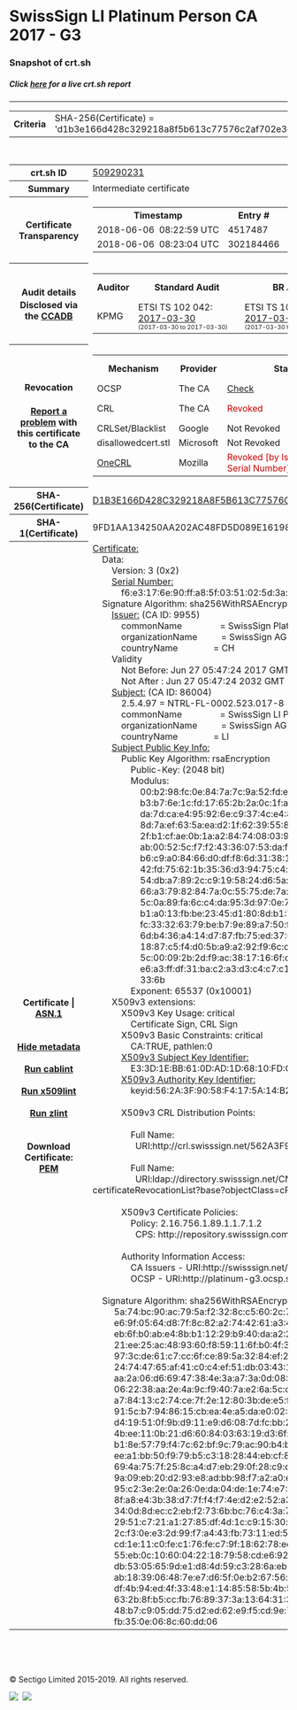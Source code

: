 # SwissSign LI Platinum Person CA 2017 - G3
### Snapshot of crt.sh
##### Click [here](https://crt.sh/?q=D1B3E166D428C329218A8F5B613C77576C2AF702E3D99DB477DBACEE1BFD1B3A) for a live crt.sh report

---
<!DOCTYPE HTML PUBLIC "-//W3C//DTD HTML 4.0 Transitional//EN">
<HTML>

<BODY>

<TABLE>
  <TR>
    <TH class="outer">Criteria</TH>
    <TD class="outer">SHA-256(Certificate) = 'd1b3e166d428c329218a8f5b613c77576c2af702e3d99db477dbacee1bfd1b3a'</TD>
  </TR>
</TABLE>
<BR>
<TABLE>
  <TR>
    <TH class="outer">crt.sh ID</TH>
    <TD class="outer"><A href="?id=509290231">509290231</A></TD>
  </TR>
  <TR>
    <TH class="outer">Summary</TH>
    <TD class="outer">Intermediate certificate</TD>
  </TR>
  <TR>
    <TH class="outer">Certificate<BR>Transparency</TH>
    <TD class="outer">
<TABLE class="options" style="margin-left:0px">
  <TR>
    <TH>Timestamp</TH>
    <TH>Entry #</TH>
    <TH>Log Operator</TH>
    <TH>Log URL</TH>
  </TR>
  <TR>
    <TD>2018-06-06&nbsp; <FONT class="small">08:22:59 UTC</FONT></TD>
    <TD>4517487</TD>
    <TD>Sectigo</TD>
    <TD>https://dodo.ct.comodo.com</TD>
  </TR>
  <TR>
    <TD>2018-06-06&nbsp; <FONT class="small">08:23:04 UTC</FONT></TD>
    <TD>302184466</TD>
    <TD>Google</TD>
    <TD>https://ct.googleapis.com/rocketeer</TD>
  </TR>
</TABLE>
    </TD>
  </TR>
  <TR>
    <TH class="outer">Audit details<BR>
      <DIV class="small" style="padding-top:3px">Disclosed via the
        <A href="//ccadb-public.secure.force.com/mozilla/PublicAllIntermediateCerts" target="_blank">CCADB</A></DIV>
    </TH>
    <TD class="outer">
<TABLE class="options" style="margin-left:0px">
  <TR>
    <TH>Auditor</TH>
    <TH>Standard Audit</TH>
    <TH>BR Audit</TH>
    <TH>EV SSL Audit</TH>
    <TH>Documents</TH>
    <TH>CCADB</TH>
    <TH>Root Owner / Certificate</TH>
  </TR>
  <TR>
    <TD style="vertical-align:middle">KPMG</TD>
    <TD>ETSI TS 102 042:
      <A href="https://bugzilla.mozilla.org/attachment.cgi?id=8861552" target="_blank">2017-03-30</A>
      <BR><FONT style="font-size:8pt">(2017-03-30 to 2017-03-30)</FONT></TD>
    <TD>ETSI TS 102 042:
      <A href="https://bugzilla.mozilla.org/attachment.cgi?id=8861552" target="_blank">2017-03-30</A>
      <BR><FONT style="font-size:8pt">(2017-03-30 to 2017-03-30)</FONT></TD>
    <TD>No    <TD>
      <A href="http://swisssign.com/repository" target="blank">CP</A>
      <A href="http://repository.swisssign.com/SwissSign-Platinum-CP-CPS.pdf" target="blank">CPS</A>
    </TD>
    <TD><A href="//ccadb.force.com/0011J00001GSfNkQAL" target="_blank">0011J00001GSfNkQAL</A></TD>
    <TD><A href="/?id=11150441">SwissSign AG</A></TD>
  </TR>
</TABLE>
    </TD>
  </TR>
  <TR>
    <TH class="outer">Revocation<BR><BR>
      <DIV class="small" style="padding-top:3px"><A href="?id=509290231&opt=problemreporting">Report a problem</A> with<BR>this certificate to the CA</DIV></TH>
    <TD class="outer">
      <TABLE class="options" style="margin-left:0px">
        <TR>
          <TH>Mechanism</TH>
          <TH>Provider</TH>
          <TH>Status</TH>
          <TH>Revocation Date</TH>
          <TH>Last Observed in CRL</TH>
          <TH>Last Checked <SPAN style="color:#CC0000;vertical-align:middle;font-size:70%;font-weight:normal">(Error)</SPAN></TH>
        </TR>
        <TR>
          <TD>OCSP</TD>
          <TD>The CA</TD>
          <TD><A href="?id=509290231&opt=ocsp">Check</A></TD>
          <TD><SPAN style="color:#888888">?</SPAN></TD>
          <TD><SPAN style="color:#888888">n/a</SPAN></TD>
          <TD><SPAN style="color:#888888">?</SPAN></TD>
        </TR>
        <TR>
          <TD>CRL</TD>
          <TD>The CA</TD>
          <TD><SPAN style="color:#CC0000">Revoked</SPAN></TD><TD>2018-11-14&nbsp; <FONT class="small">15:42:32 UTC</FONT></TD><TD>2019-09-12&nbsp; <FONT class="small">16:13:25 UTC</FONT></TD><TD>2019-12-04&nbsp; <FONT class="small">16:43:51 UTC</FONT></TD>
        </TR>
        <TR>
          <TD>CRLSet/Blacklist</TD>
          <TD>Google</TD>
          <TD>Not Revoked</TD>
          <TD><SPAN style="color:#888888">n/a</SPAN></TD>
          <TD><SPAN style="color:#888888">n/a</SPAN></TD>
          <TD><SPAN style="color:#888888">n/a</SPAN></TD>
        </TR>
        <TR>
          <TD>disallowedcert.stl</TD>
          <TD>Microsoft</TD>
          <TD>Not Revoked</TD>
          <TD><SPAN style="color:#888888">n/a</SPAN></TD>
          <TD><SPAN style="color:#888888">n/a</SPAN></TD>
          <TD><SPAN style="color:#888888">n/a</SPAN></TD>
        </TR>
        <TR>
          <TD><A href="/mozilla-onecrl" target="_blank">OneCRL</A></TD>
          <TD>Mozilla</TD>
          <TD><SPAN style="color:#CC0000">Revoked [by Issuer Name, Serial Number]</SPAN></TD><TD>2018-12-07&nbsp; <FONT class="small">09:51:34 UTC</FONT></TD>
          <TD><SPAN style="color:#888888">n/a</SPAN></TD>
          <TD><SPAN style="color:#888888">n/a</SPAN></TD>
        </TR>
      </TABLE>
    </TD>
  </TR>
  <TR>
    <TH class="outer">SHA-256(Certificate)</TH>
    <TD class="outer"><A href="//censys.io/certificates/d1b3e166d428c329218a8f5b613c77576c2af702e3d99db477dbacee1bfd1b3a">D1B3E166D428C329218A8F5B613C77576C2AF702E3D99DB477DBACEE1BFD1B3A</A></TD>
  </TR>
  <TR>
    <TH class="outer">SHA-1(Certificate)</TH>
    <TD class="outer">9FD1AA134250AA202AC48FD5D089E16198BA267B</TD>
  </TR>
  <TR>
    <TH class="outer">Certificate | <A href="?asn1=509290231">ASN.1</A>
      <SPAN class="small"><BR>
      <BR><BR><A href="?id=509290231&opt=nometadata">Hide metadata</A>
      <BR><BR><A href="?id=509290231&opt=cablint">Run cablint</A>
      <BR><BR><A href="?id=509290231&opt=x509lint">Run x509lint</A>
      <BR><BR><A href="?id=509290231&opt=zlint">Run zlint</A>
      <BR><BR><BR>Download Certificate: <A href="?d=509290231">PEM</A>
      </SPAN>
    </TH>
    <TD class="text"><A href="?d=509290231">Certificate:</A><BR>&nbsp;&nbsp;&nbsp;&nbsp;Data:<BR>&nbsp;&nbsp;&nbsp;&nbsp;&nbsp;&nbsp;&nbsp;&nbsp;Version:&nbsp;3&nbsp;(0x2)<BR>&nbsp;&nbsp;&nbsp;&nbsp;&nbsp;&nbsp;&nbsp;&nbsp;<A href="?serial=00f6e3176e90ffa85f0351025d3a102e">Serial&nbsp;Number:</A><BR>&nbsp;&nbsp;&nbsp;&nbsp;&nbsp;&nbsp;&nbsp;&nbsp;&nbsp;&nbsp;&nbsp;&nbsp;f6:e3:17:6e:90:ff:a8:5f:03:51:02:5d:3a:10:2e<BR>&nbsp;&nbsp;&nbsp;&nbsp;Signature&nbsp;Algorithm:&nbsp;sha256WithRSAEncryption<BR>&nbsp;&nbsp;&nbsp;&nbsp;&nbsp;&nbsp;&nbsp;&nbsp;<A href="?caid=9955">Issuer:</A> <SPAN class="small">(CA ID: 9955)</SPAN><BR>&nbsp;&nbsp;&nbsp;&nbsp;&nbsp;&nbsp;&nbsp;&nbsp;&nbsp;&nbsp;&nbsp;&nbsp;commonName&nbsp;&nbsp;&nbsp;&nbsp;&nbsp;&nbsp;&nbsp;&nbsp;&nbsp;&nbsp;&nbsp;&nbsp;&nbsp;&nbsp;&nbsp;&nbsp;=&nbsp;SwissSign&nbsp;Platinum&nbsp;Root&nbsp;CA&nbsp;-&nbsp;G3<BR>&nbsp;&nbsp;&nbsp;&nbsp;&nbsp;&nbsp;&nbsp;&nbsp;&nbsp;&nbsp;&nbsp;&nbsp;organizationName&nbsp;&nbsp;&nbsp;&nbsp;&nbsp;&nbsp;&nbsp;&nbsp;&nbsp;&nbsp;=&nbsp;SwissSign&nbsp;AG<BR>&nbsp;&nbsp;&nbsp;&nbsp;&nbsp;&nbsp;&nbsp;&nbsp;&nbsp;&nbsp;&nbsp;&nbsp;countryName&nbsp;&nbsp;&nbsp;&nbsp;&nbsp;&nbsp;&nbsp;&nbsp;&nbsp;&nbsp;&nbsp;&nbsp;&nbsp;&nbsp;&nbsp;=&nbsp;CH<BR>&nbsp;&nbsp;&nbsp;&nbsp;&nbsp;&nbsp;&nbsp;&nbsp;Validity<BR>&nbsp;&nbsp;&nbsp;&nbsp;&nbsp;&nbsp;&nbsp;&nbsp;&nbsp;&nbsp;&nbsp;&nbsp;Not&nbsp;Before:&nbsp;Jun&nbsp;27&nbsp;05:47:24&nbsp;2017&nbsp;GMT<BR>&nbsp;&nbsp;&nbsp;&nbsp;&nbsp;&nbsp;&nbsp;&nbsp;&nbsp;&nbsp;&nbsp;&nbsp;Not&nbsp;After&nbsp;:&nbsp;Jun&nbsp;27&nbsp;05:47:24&nbsp;2032&nbsp;GMT<BR>&nbsp;&nbsp;&nbsp;&nbsp;&nbsp;&nbsp;&nbsp;&nbsp;<A href="?caid=86004">Subject:</A> <SPAN class="small">(CA ID: 86004)</SPAN><BR>&nbsp;&nbsp;&nbsp;&nbsp;&nbsp;&nbsp;&nbsp;&nbsp;&nbsp;&nbsp;&nbsp;&nbsp;2.5.4.97&nbsp;=&nbsp;NTRL-FL-0002.523.017-8<BR>&nbsp;&nbsp;&nbsp;&nbsp;&nbsp;&nbsp;&nbsp;&nbsp;&nbsp;&nbsp;&nbsp;&nbsp;commonName&nbsp;&nbsp;&nbsp;&nbsp;&nbsp;&nbsp;&nbsp;&nbsp;&nbsp;&nbsp;&nbsp;&nbsp;&nbsp;&nbsp;&nbsp;&nbsp;=&nbsp;SwissSign&nbsp;LI&nbsp;Platinum&nbsp;Person&nbsp;CA&nbsp;2017&nbsp;-&nbsp;G3<BR>&nbsp;&nbsp;&nbsp;&nbsp;&nbsp;&nbsp;&nbsp;&nbsp;&nbsp;&nbsp;&nbsp;&nbsp;organizationName&nbsp;&nbsp;&nbsp;&nbsp;&nbsp;&nbsp;&nbsp;&nbsp;&nbsp;&nbsp;=&nbsp;SwissSign&nbsp;AG<BR>&nbsp;&nbsp;&nbsp;&nbsp;&nbsp;&nbsp;&nbsp;&nbsp;&nbsp;&nbsp;&nbsp;&nbsp;countryName&nbsp;&nbsp;&nbsp;&nbsp;&nbsp;&nbsp;&nbsp;&nbsp;&nbsp;&nbsp;&nbsp;&nbsp;&nbsp;&nbsp;&nbsp;=&nbsp;LI<BR>&nbsp;&nbsp;&nbsp;&nbsp;&nbsp;&nbsp;&nbsp;&nbsp;<A href="?spkisha256=6b21ca0a0acce8bdc0982dafd9313ded85d371c8bc43b0eeeea71649a9811dd1">Subject&nbsp;Public&nbsp;Key&nbsp;Info:</A><BR>&nbsp;&nbsp;&nbsp;&nbsp;&nbsp;&nbsp;&nbsp;&nbsp;&nbsp;&nbsp;&nbsp;&nbsp;Public&nbsp;Key&nbsp;Algorithm:&nbsp;rsaEncryption<BR>&nbsp;&nbsp;&nbsp;&nbsp;&nbsp;&nbsp;&nbsp;&nbsp;&nbsp;&nbsp;&nbsp;&nbsp;&nbsp;&nbsp;&nbsp;&nbsp;Public-Key:&nbsp;(2048&nbsp;bit)<BR>&nbsp;&nbsp;&nbsp;&nbsp;&nbsp;&nbsp;&nbsp;&nbsp;&nbsp;&nbsp;&nbsp;&nbsp;&nbsp;&nbsp;&nbsp;&nbsp;Modulus:<BR>&nbsp;&nbsp;&nbsp;&nbsp;&nbsp;&nbsp;&nbsp;&nbsp;&nbsp;&nbsp;&nbsp;&nbsp;&nbsp;&nbsp;&nbsp;&nbsp;&nbsp;&nbsp;&nbsp;&nbsp;00:b2:98:fc:0e:84:7a:7c:9a:52:fd:ed:73:a4:5c:<BR>&nbsp;&nbsp;&nbsp;&nbsp;&nbsp;&nbsp;&nbsp;&nbsp;&nbsp;&nbsp;&nbsp;&nbsp;&nbsp;&nbsp;&nbsp;&nbsp;&nbsp;&nbsp;&nbsp;&nbsp;b3:b7:6e:1c:fd:17:65:2b:2a:0c:1f:af:72:ed:a8:<BR>&nbsp;&nbsp;&nbsp;&nbsp;&nbsp;&nbsp;&nbsp;&nbsp;&nbsp;&nbsp;&nbsp;&nbsp;&nbsp;&nbsp;&nbsp;&nbsp;&nbsp;&nbsp;&nbsp;&nbsp;da:7d:ca:e4:95:92:6e:c9:37:4c:e4:81:f2:d5:d8:<BR>&nbsp;&nbsp;&nbsp;&nbsp;&nbsp;&nbsp;&nbsp;&nbsp;&nbsp;&nbsp;&nbsp;&nbsp;&nbsp;&nbsp;&nbsp;&nbsp;&nbsp;&nbsp;&nbsp;&nbsp;8d:7a:ef:63:5a:ea:d2:1f:62:39:55:8e:25:df:97:<BR>&nbsp;&nbsp;&nbsp;&nbsp;&nbsp;&nbsp;&nbsp;&nbsp;&nbsp;&nbsp;&nbsp;&nbsp;&nbsp;&nbsp;&nbsp;&nbsp;&nbsp;&nbsp;&nbsp;&nbsp;2f:b1:cf:ae:0b:1a:a2:84:74:08:03:9c:63:78:e6:<BR>&nbsp;&nbsp;&nbsp;&nbsp;&nbsp;&nbsp;&nbsp;&nbsp;&nbsp;&nbsp;&nbsp;&nbsp;&nbsp;&nbsp;&nbsp;&nbsp;&nbsp;&nbsp;&nbsp;&nbsp;ab:00:52:5c:f7:f2:43:36:07:53:da:f7:73:e0:ee:<BR>&nbsp;&nbsp;&nbsp;&nbsp;&nbsp;&nbsp;&nbsp;&nbsp;&nbsp;&nbsp;&nbsp;&nbsp;&nbsp;&nbsp;&nbsp;&nbsp;&nbsp;&nbsp;&nbsp;&nbsp;b6:c9:a0:84:66:d0:df:f8:6d:31:38:1f:e4:d4:33:<BR>&nbsp;&nbsp;&nbsp;&nbsp;&nbsp;&nbsp;&nbsp;&nbsp;&nbsp;&nbsp;&nbsp;&nbsp;&nbsp;&nbsp;&nbsp;&nbsp;&nbsp;&nbsp;&nbsp;&nbsp;42:fd:75:62:1b:35:36:d3:94:75:c4:ae:9e:a6:e5:<BR>&nbsp;&nbsp;&nbsp;&nbsp;&nbsp;&nbsp;&nbsp;&nbsp;&nbsp;&nbsp;&nbsp;&nbsp;&nbsp;&nbsp;&nbsp;&nbsp;&nbsp;&nbsp;&nbsp;&nbsp;54:db:a7:89:2c:c9:19:58:24:d6:5a:38:7f:60:49:<BR>&nbsp;&nbsp;&nbsp;&nbsp;&nbsp;&nbsp;&nbsp;&nbsp;&nbsp;&nbsp;&nbsp;&nbsp;&nbsp;&nbsp;&nbsp;&nbsp;&nbsp;&nbsp;&nbsp;&nbsp;66:a3:79:82:84:7a:0c:55:75:de:7a:03:d0:56:99:<BR>&nbsp;&nbsp;&nbsp;&nbsp;&nbsp;&nbsp;&nbsp;&nbsp;&nbsp;&nbsp;&nbsp;&nbsp;&nbsp;&nbsp;&nbsp;&nbsp;&nbsp;&nbsp;&nbsp;&nbsp;5c:0a:89:fa:6c:c4:da:95:3d:97:0e:71:1e:94:c2:<BR>&nbsp;&nbsp;&nbsp;&nbsp;&nbsp;&nbsp;&nbsp;&nbsp;&nbsp;&nbsp;&nbsp;&nbsp;&nbsp;&nbsp;&nbsp;&nbsp;&nbsp;&nbsp;&nbsp;&nbsp;b1:a0:13:fb:be:23:45:d1:80:8d:b1:7b:66:24:62:<BR>&nbsp;&nbsp;&nbsp;&nbsp;&nbsp;&nbsp;&nbsp;&nbsp;&nbsp;&nbsp;&nbsp;&nbsp;&nbsp;&nbsp;&nbsp;&nbsp;&nbsp;&nbsp;&nbsp;&nbsp;fc:33:32:63:79:be:b7:9e:89:a7:50:f8:9a:d7:85:<BR>&nbsp;&nbsp;&nbsp;&nbsp;&nbsp;&nbsp;&nbsp;&nbsp;&nbsp;&nbsp;&nbsp;&nbsp;&nbsp;&nbsp;&nbsp;&nbsp;&nbsp;&nbsp;&nbsp;&nbsp;6d:b4:36:a4:14:d7:87:fb:75:ed:37:6d:7f:a3:bd:<BR>&nbsp;&nbsp;&nbsp;&nbsp;&nbsp;&nbsp;&nbsp;&nbsp;&nbsp;&nbsp;&nbsp;&nbsp;&nbsp;&nbsp;&nbsp;&nbsp;&nbsp;&nbsp;&nbsp;&nbsp;18:87:c5:f4:d0:5b:a9:a2:92:f9:6c:c7:14:e4:88:<BR>&nbsp;&nbsp;&nbsp;&nbsp;&nbsp;&nbsp;&nbsp;&nbsp;&nbsp;&nbsp;&nbsp;&nbsp;&nbsp;&nbsp;&nbsp;&nbsp;&nbsp;&nbsp;&nbsp;&nbsp;5c:00:09:2b:2d:f9:ac:38:17:16:6f:cb:5b:71:5d:<BR>&nbsp;&nbsp;&nbsp;&nbsp;&nbsp;&nbsp;&nbsp;&nbsp;&nbsp;&nbsp;&nbsp;&nbsp;&nbsp;&nbsp;&nbsp;&nbsp;&nbsp;&nbsp;&nbsp;&nbsp;e6:a3:ff:df:31:ba:c2:a3:d3:c4:c7:c1:cc:23:bd:<BR>&nbsp;&nbsp;&nbsp;&nbsp;&nbsp;&nbsp;&nbsp;&nbsp;&nbsp;&nbsp;&nbsp;&nbsp;&nbsp;&nbsp;&nbsp;&nbsp;&nbsp;&nbsp;&nbsp;&nbsp;33:6b<BR>&nbsp;&nbsp;&nbsp;&nbsp;&nbsp;&nbsp;&nbsp;&nbsp;&nbsp;&nbsp;&nbsp;&nbsp;&nbsp;&nbsp;&nbsp;&nbsp;Exponent:&nbsp;65537&nbsp;(0x10001)<BR>&nbsp;&nbsp;&nbsp;&nbsp;&nbsp;&nbsp;&nbsp;&nbsp;X509v3&nbsp;extensions:<BR>&nbsp;&nbsp;&nbsp;&nbsp;&nbsp;&nbsp;&nbsp;&nbsp;&nbsp;&nbsp;&nbsp;&nbsp;X509v3&nbsp;Key&nbsp;Usage:&nbsp;critical<BR>&nbsp;&nbsp;&nbsp;&nbsp;&nbsp;&nbsp;&nbsp;&nbsp;&nbsp;&nbsp;&nbsp;&nbsp;&nbsp;&nbsp;&nbsp;&nbsp;Certificate&nbsp;Sign,&nbsp;CRL&nbsp;Sign<BR>&nbsp;&nbsp;&nbsp;&nbsp;&nbsp;&nbsp;&nbsp;&nbsp;&nbsp;&nbsp;&nbsp;&nbsp;X509v3&nbsp;Basic&nbsp;Constraints:&nbsp;critical<BR>&nbsp;&nbsp;&nbsp;&nbsp;&nbsp;&nbsp;&nbsp;&nbsp;&nbsp;&nbsp;&nbsp;&nbsp;&nbsp;&nbsp;&nbsp;&nbsp;CA:TRUE,&nbsp;pathlen:0<BR>&nbsp;&nbsp;&nbsp;&nbsp;&nbsp;&nbsp;&nbsp;&nbsp;&nbsp;&nbsp;&nbsp;&nbsp;<A href="?ski=e33d1ebb610dad1d6810fdce8c478cd5a3274e41">X509v3&nbsp;Subject&nbsp;Key&nbsp;Identifier:</A><BR>&nbsp;&nbsp;&nbsp;&nbsp;&nbsp;&nbsp;&nbsp;&nbsp;&nbsp;&nbsp;&nbsp;&nbsp;&nbsp;&nbsp;&nbsp;&nbsp;E3:3D:1E:BB:61:0D:AD:1D:68:10:FD:CE:8C:47:8C:D5:A3:27:4E:41<BR>&nbsp;&nbsp;&nbsp;&nbsp;&nbsp;&nbsp;&nbsp;&nbsp;&nbsp;&nbsp;&nbsp;&nbsp;<A href="?ski=562a3f9058f4175a14b2d7081b855b546a541a28">X509v3&nbsp;Authority&nbsp;Key&nbsp;Identifier:</A><BR>&nbsp;&nbsp;&nbsp;&nbsp;&nbsp;&nbsp;&nbsp;&nbsp;&nbsp;&nbsp;&nbsp;&nbsp;&nbsp;&nbsp;&nbsp;&nbsp;keyid:56:2A:3F:90:58:F4:17:5A:14:B2:D7:08:1B:85:5B:54:6A:54:1A:28<BR><BR>&nbsp;&nbsp;&nbsp;&nbsp;&nbsp;&nbsp;&nbsp;&nbsp;&nbsp;&nbsp;&nbsp;&nbsp;X509v3&nbsp;CRL&nbsp;Distribution&nbsp;Points:&nbsp;<BR><BR>&nbsp;&nbsp;&nbsp;&nbsp;&nbsp;&nbsp;&nbsp;&nbsp;&nbsp;&nbsp;&nbsp;&nbsp;&nbsp;&nbsp;&nbsp;&nbsp;Full&nbsp;Name:<BR>&nbsp;&nbsp;&nbsp;&nbsp;&nbsp;&nbsp;&nbsp;&nbsp;&nbsp;&nbsp;&nbsp;&nbsp;&nbsp;&nbsp;&nbsp;&nbsp;&nbsp;&nbsp;URI:http://crl.swisssign.net/562A3F9058F4175A14B2D7081B855B546A541A28<BR><BR>&nbsp;&nbsp;&nbsp;&nbsp;&nbsp;&nbsp;&nbsp;&nbsp;&nbsp;&nbsp;&nbsp;&nbsp;&nbsp;&nbsp;&nbsp;&nbsp;Full&nbsp;Name:<BR>&nbsp;&nbsp;&nbsp;&nbsp;&nbsp;&nbsp;&nbsp;&nbsp;&nbsp;&nbsp;&nbsp;&nbsp;&nbsp;&nbsp;&nbsp;&nbsp;&nbsp;&nbsp;URI:ldap://directory.swisssign.net/CN=562A3F9058F4175A14B2D7081B855B546A541A28%2CO=SwissSign%2CC=CH?certificateRevocationList?base?objectClass=cRLDistributionPoint<BR><BR>&nbsp;&nbsp;&nbsp;&nbsp;&nbsp;&nbsp;&nbsp;&nbsp;&nbsp;&nbsp;&nbsp;&nbsp;X509v3&nbsp;Certificate&nbsp;Policies:&nbsp;<BR>&nbsp;&nbsp;&nbsp;&nbsp;&nbsp;&nbsp;&nbsp;&nbsp;&nbsp;&nbsp;&nbsp;&nbsp;&nbsp;&nbsp;&nbsp;&nbsp;Policy:&nbsp;2.16.756.1.89.1.1.7.1.2<BR>&nbsp;&nbsp;&nbsp;&nbsp;&nbsp;&nbsp;&nbsp;&nbsp;&nbsp;&nbsp;&nbsp;&nbsp;&nbsp;&nbsp;&nbsp;&nbsp;&nbsp;&nbsp;CPS:&nbsp;http://repository.swisssign.com/SwissSign-LI-Platinum-CP-CPS.pdf<BR><BR>&nbsp;&nbsp;&nbsp;&nbsp;&nbsp;&nbsp;&nbsp;&nbsp;&nbsp;&nbsp;&nbsp;&nbsp;Authority&nbsp;Information&nbsp;Access:&nbsp;<BR>&nbsp;&nbsp;&nbsp;&nbsp;&nbsp;&nbsp;&nbsp;&nbsp;&nbsp;&nbsp;&nbsp;&nbsp;&nbsp;&nbsp;&nbsp;&nbsp;CA&nbsp;Issuers&nbsp;-&nbsp;URI:http://swisssign.net/cgi-bin/authority/download/562A3F9058F4175A14B2D7081B855B546A541A28<BR>&nbsp;&nbsp;&nbsp;&nbsp;&nbsp;&nbsp;&nbsp;&nbsp;&nbsp;&nbsp;&nbsp;&nbsp;&nbsp;&nbsp;&nbsp;&nbsp;OCSP&nbsp;-&nbsp;URI:http://platinum-g3.ocsp.swisssign.net/562A3F9058F4175A14B2D7081B855B546A541A28<BR><BR>&nbsp;&nbsp;&nbsp;&nbsp;Signature&nbsp;Algorithm:&nbsp;sha256WithRSAEncryption<BR>&nbsp;&nbsp;&nbsp;&nbsp;&nbsp;&nbsp;&nbsp;&nbsp;&nbsp;5a:74:bc:90:ac:79:5a:f2:32:8c:c5:60:2c:7f:87:c8:0b:aa:<BR>&nbsp;&nbsp;&nbsp;&nbsp;&nbsp;&nbsp;&nbsp;&nbsp;&nbsp;e6:9f:05:64:d8:7f:8c:82:a2:74:42:61:a3:48:b6:95:2c:93:<BR>&nbsp;&nbsp;&nbsp;&nbsp;&nbsp;&nbsp;&nbsp;&nbsp;&nbsp;eb:6f:b0:ab:e4:8b:b1:12:29:b9:40:da:a2:2b:8d:b1:e0:f8:<BR>&nbsp;&nbsp;&nbsp;&nbsp;&nbsp;&nbsp;&nbsp;&nbsp;&nbsp;21:ee:25:ac:48:93:60:f8:59:11:6f:b0:4f:32:34:a9:85:f4:<BR>&nbsp;&nbsp;&nbsp;&nbsp;&nbsp;&nbsp;&nbsp;&nbsp;&nbsp;97:3c:de:61:c7:cc:6f:ce:89:5a:32:84:ef:21:40:86:32:5a:<BR>&nbsp;&nbsp;&nbsp;&nbsp;&nbsp;&nbsp;&nbsp;&nbsp;&nbsp;24:74:47:65:af:41:c0:c4:ef:51:db:03:43:14:c4:da:03:12:<BR>&nbsp;&nbsp;&nbsp;&nbsp;&nbsp;&nbsp;&nbsp;&nbsp;&nbsp;aa:2a:06:d6:69:47:38:4e:3a:a7:3a:0d:08:58:9f:a8:91:d2:<BR>&nbsp;&nbsp;&nbsp;&nbsp;&nbsp;&nbsp;&nbsp;&nbsp;&nbsp;06:22:38:aa:2e:4a:9c:f9:40:7a:e2:6a:5c:d4:72:60:ea:66:<BR>&nbsp;&nbsp;&nbsp;&nbsp;&nbsp;&nbsp;&nbsp;&nbsp;&nbsp;a7:84:13:c2:74:ce:7f:2e:12:80:3b:de:e5:f9:36:00:05:c0:<BR>&nbsp;&nbsp;&nbsp;&nbsp;&nbsp;&nbsp;&nbsp;&nbsp;&nbsp;91:5c:b7:94:86:15:cb:ea:4e:a5:da:e0:02:2e:e8:63:bd:17:<BR>&nbsp;&nbsp;&nbsp;&nbsp;&nbsp;&nbsp;&nbsp;&nbsp;&nbsp;d4:19:51:0f:9b:d9:11:e9:d6:08:7d:fc:bb:2d:3c:41:82:af:<BR>&nbsp;&nbsp;&nbsp;&nbsp;&nbsp;&nbsp;&nbsp;&nbsp;&nbsp;4b:ee:11:0b:21:d6:60:84:03:63:19:d3:6f:17:d8:73:59:20:<BR>&nbsp;&nbsp;&nbsp;&nbsp;&nbsp;&nbsp;&nbsp;&nbsp;&nbsp;b1:8e:57:79:f4:7c:62:bf:9c:79:ac:90:b4:b8:4e:6e:ab:c7:<BR>&nbsp;&nbsp;&nbsp;&nbsp;&nbsp;&nbsp;&nbsp;&nbsp;&nbsp;ee:a1:bb:50:f9:79:b5:c3:18:28:44:eb:cf:8a:36:e3:3a:e5:<BR>&nbsp;&nbsp;&nbsp;&nbsp;&nbsp;&nbsp;&nbsp;&nbsp;&nbsp;69:4a:75:7f:25:8c:a4:d7:eb:29:0f:28:c9:d4:9c:12:f8:b8:<BR>&nbsp;&nbsp;&nbsp;&nbsp;&nbsp;&nbsp;&nbsp;&nbsp;&nbsp;9a:09:eb:20:d2:93:e8:ad:bb:98:f7:a2:a0:ed:f6:a4:f9:d6:<BR>&nbsp;&nbsp;&nbsp;&nbsp;&nbsp;&nbsp;&nbsp;&nbsp;&nbsp;95:c2:3e:2e:0a:26:0e:da:04:de:1e:74:e7:23:5c:01:63:74:<BR>&nbsp;&nbsp;&nbsp;&nbsp;&nbsp;&nbsp;&nbsp;&nbsp;&nbsp;8f:a8:e4:3b:38:d7:7f:f4:f7:4e:d2:e2:52:a3:68:c0:16:fc:<BR>&nbsp;&nbsp;&nbsp;&nbsp;&nbsp;&nbsp;&nbsp;&nbsp;&nbsp;34:0d:8d:ec:c2:eb:f2:73:6b:bc:76:c4:3a:7b:bc:7f:f5:28:<BR>&nbsp;&nbsp;&nbsp;&nbsp;&nbsp;&nbsp;&nbsp;&nbsp;&nbsp;29:51:c7:21:a1:27:85:df:4d:1c:c9:15:30:d5:4a:e2:e9:db:<BR>&nbsp;&nbsp;&nbsp;&nbsp;&nbsp;&nbsp;&nbsp;&nbsp;&nbsp;2c:f3:0e:e3:2d:99:f7:a4:43:fb:73:11:ed:53:54:36:3c:58:<BR>&nbsp;&nbsp;&nbsp;&nbsp;&nbsp;&nbsp;&nbsp;&nbsp;&nbsp;cd:1e:11:c0:fe:c1:76:fe:c7:9f:18:62:78:ee:87:37:0f:b0:<BR>&nbsp;&nbsp;&nbsp;&nbsp;&nbsp;&nbsp;&nbsp;&nbsp;&nbsp;55:eb:0c:10:60:04:22:18:79:58:cd:e6:92:2d:6a:2c:e1:1f:<BR>&nbsp;&nbsp;&nbsp;&nbsp;&nbsp;&nbsp;&nbsp;&nbsp;&nbsp;db:53:05:65:9d:e1:d8:4d:59:c3:28:6a:eb:0c:60:e8:a3:f6:<BR>&nbsp;&nbsp;&nbsp;&nbsp;&nbsp;&nbsp;&nbsp;&nbsp;&nbsp;ab:18:39:06:48:7e:e7:d6:5f:0e:b2:67:56:df:00:16:ad:05:<BR>&nbsp;&nbsp;&nbsp;&nbsp;&nbsp;&nbsp;&nbsp;&nbsp;&nbsp;df:4b:94:ed:4f:33:48:e1:14:85:58:5b:4b:51:b4:49:42:61:<BR>&nbsp;&nbsp;&nbsp;&nbsp;&nbsp;&nbsp;&nbsp;&nbsp;&nbsp;63:2b:8f:b5:cc:fb:76:89:37:3a:13:64:31:3b:03:c7:7d:91:<BR>&nbsp;&nbsp;&nbsp;&nbsp;&nbsp;&nbsp;&nbsp;&nbsp;&nbsp;48:b7:c9:05:dd:75:d2:ed:62:e9:f5:cd:9e:7b:b1:c5:32:a9:<BR>&nbsp;&nbsp;&nbsp;&nbsp;&nbsp;&nbsp;&nbsp;&nbsp;&nbsp;fb:35:0e:06:8c:60:dd:06<BR>    </TD>
  </TR>
</TABLE>

  <BR><BR><BR>

  <P class="copyright">&copy; Sectigo Limited 2015-2019. All rights reserved.</P>
  <DIV>
    <A href="https://sectigo.com/"><IMG src="/sectigo_s.png"></A>
    &nbsp;<A href="https://github.com/crtsh"><IMG src="/GitHub-Mark-32px.png"></A>
  </DIV>
</BODY>
</HTML>
